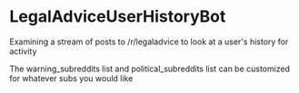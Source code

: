# LegalAdviceUserHistoryBot

Examining a stream of posts to /r/legaladvice to look at a user's history for activity

The warning_subreddits list and political_subreddits list can be customized for whatever subs you would like
